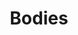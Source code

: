 ---
title: Bodies
draft: false
weight: 8
isPublic: true

project_content:
  bgColor: "#020131"
  theme: dark
  description: |
    This small series is about bodies, <br />
    taking our time to breath, <br />
    being in touch with ourselves.
  work:
    - type: image
      src: img/bubble-ladies_1.png
      class: col-md-7
    - type: image
      src: img/bubble-ladies_2.png
      class: col-md-7
    - type: image
      src: img/bubble-ladies_3.png
      class: col-md-7
---